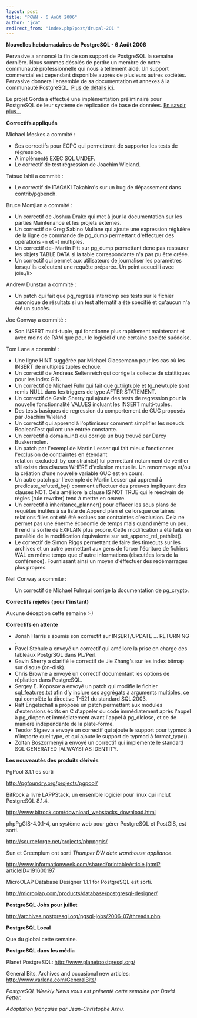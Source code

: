 ```yaml
---
layout: post
title: "PGWN - 6 Août 2006"
author: "jca"
redirect_from: "index.php?post/drupal-201 "
---
```



<p><strong>Nouvelles hebdomadaires de PostgreSQL - 6 Août 2006</strong></p>

<p>

Pervasive a annoncé la fin de son support de PostgreSQL la semaine dernière. Nous sommes désolés de perdre un membre de notre communauté professionnelle qui nous a tellement aidé. Un support commercial est cependant disponible auprès de plusieurs autres sociétés. Pervasive donnera l'ensemble de sa documentation et annexes  à la communauté PostgreSQL. <a target="_blank" href="http://www.pervasivepostgres.com/letter.asp">Plus de détails ici</a>.

</p>

<p>Le projet Gorda a effectué une implémentation préliminaire pour PostgreSQL de leur système de réplication de base de données. <a target="_blank" href="http://gorda.di.uminho.pt/community">En savoir plus...</a>

</p>

<!--more-->


<strong>Correctifs appliqués</strong>

<p>

Michael Meskes a commité&nbsp;:

</p>

<ul>

<li>Ses correctifs pour ECPG qui permettront de supporter les tests de régression.</li>

<li>A implémenté  EXEC SQL UNDEF.</li>

<li>Le correctif de test régression de Joachim Wieland.</li>

</ul>

<p>

Tatsuo Ishii a commité&nbsp;:

</p>

<ul>

<li>Le correctif de ITAGAKI Takahiro's sur un bug de dépassement dans contrib/pgbench.</li>

</ul>

<p>

Bruce Momjian a commité&nbsp;:

</p>

<ul>

<li>Un correctif de Joshua Drake qui met à jour la documentation sur les parties Maintenance et les projets externes.</li>

<li>Un correctif de Greg Sabino Mullane qui ajoute une expression régluière de la ligne de commande de pg_dump permettant d'effectuer des opérations -n et -t multiples.</li>

<li>Un correctif de- Martin Pitt sur pg_dump permettant dene pas restaurer les objets TABLE DATA si la table correspondante n'a pas pu être créée.</li>

<li>Un correctif qui permet aux utilisateurs de journaliser les paramètres lorsqu'ils exécutent une requête préparée. Un point accueilli avec joie./li&gt;

</li>

</ul>

<p>

Andrew Dunstan a commité&nbsp;:

</p>

<ul><li>Un patch qui fait que pg_regress interromp ses tests sur le fichier canonique de résultats si un test alternatif a été specifié et qu'aucun n'a été un succès.</li>

</ul>

<p>

Joe Conway a commité&nbsp;:

</p>

<ul><li>Son INSERT multi-tuple, qui fonctionne plus rapidement maintenant et avec moins de RAM que pour le logiciel d'une certaine société suédoise.</li>

</ul>

<p>

Tom Lane a commité&nbsp;:

</p>

<ul><li> Une ligne HINT suggérée par Michael Glaesemann pour les cas où les INSERT de multiples tuples échoue.</li>

<li>Un correctif de Andreas Seltenreich qui corrige la collecte de statitiques pour les index GIN.</li>

<li>Un correctif de Michael Fuhr qui fait que  g_trigtuple et tg_newtuple sont remis NULL dans les triggers de type AFTER STATEMENT.</li>

<li> Un correctif de  Gavin Sherry qui ajoute des tests de regression pour la nouvelle fonctionnalité VALUES incluant les INSERT multi-tuples.</li>

<li>Des tests basiques de regression du comportement de GUC proposés par Joachim Wieland</li>

<li>Un correctif qui apprend à l'optimiseur comment simplifier les noeuds BooleanTest qui ont une entrée constante.</li>

<li>Un correctif à  domain_in() qui corrige un bug trouvé par  Darcy Buskermolen.</li>

<li>Un patch par l'exempl de Martin Lesser qui fait mieux fonctionner l'exclusion de contraintes en étendant relation_excluded_by_constraints() lui permettant notamment de vérifier s'il existe des  clauses WHERE d'exlusion mutuelle. Un renommage et/ou la création d'une nouvelle variable GUC est en cours.

</li>

<li>Un autre patch par l'exemple de Martin Lesser qui apprend à predicate_refuted_by() comment effectuer des preuves impliquant des clauses NOT. Cela améliore la clause IS NOT TRUE qui  le réécivain de règles (rule rewriter) tend à mettre en oeuvre.</li>

<li>Un correctif à  inheritance_planner() pour effacer les sous plans de requêtes inutiles à sa liste de Append plan et ce lorsque certaines relations filles ont été été exclues par contraintes d'exclusion. Cela ne permet pas une énerme économie de temps mais quand même un peu. Il rend la sortie de EXPLAIN plus propre. Cette modification a été faite en parallèle de la modification équivalente sur set_append_rel_pathlist().</li>

<li>Le correctif de Simon Riggs permettant de faire des timeouts sur les archives et un autre permettant aux gens de forcer l'écriture de fichiers WAL en même temps que d'autre informations (discutées lors de la conférence). Fournissant ainsi un moyen d'éffectuer des redémarrages plus propres.</li>

</ul>

<p>

Neil Conway a commité&nbsp;:

</p>

<ul> Un correctif de  Michael Fuhrqui corrige la documentation de pg_crypto.</ul>

<p><strong>Correctifs rejetés (pour l'instant)</strong></p>

<p>Aucune déception cette semaine :-)</p>

<p><strong>Correctifs en attente</strong></p>

<ul>

<li>Jonah Harris s soumis son correctif sur INSERT/UPDATE ... RETURNING .</li>

<li>Pavel Stehule a envoyé un correctif qui améliore la prise en charge des tableaux PostgrSQL dans PL/Perl.</li>

<li>Gavin Sherry a clarifié le correctif de Jie Zhang's sur les index bitmap sur disque (on-disk).</li>

<li>Chris Browne a envoyé un correctif documentant les options de répliation dans PostgreSQL.</li>

<li>Sergey E. Koposov a envoyé un patch qui modifie le fichier sql_features.txt afin d'y inclure ses aggrégats à arguments multiples, ce qui complète la directive T-521 du standard SQL:2003.</li>

<li>Ralf Engelschall a proposé un patch permettant aux modules d'extensions écrits en C d'appeler du code immédiatement après l'appel à pg_dlopen et immédiatement avant l'appel à pg_dlclose, et ce de manière indépendante de la plate-forme.</li>

<li>Teodor Sigaev a envoyé un correctif qui ajoute le support pour typmod à n'importe quel type, et qui ajoute le support de typmod à format_type(). </li>

<li>Zoltan Boszormenyi a envoyé un correctif qui implemente le standard SQL GENERATED [ALWAYS] AS IDENTITY.</li>

</ul>

<p><strong>Les nouveautés des produits dérivés</strong></p>

<p>PgPool 3.1.1 es sorti

<a target="_blank" href="http://pgfoundry.org/projects/pgpool/">http://pgfoundry.org/projects/pgpool/</a></p>

<p>BitRock a livré LAPPStack, un ensemble logiciel pour linux qui inclut PostgreSQL 8.1.4.

<a target="_blank" href="http://www.bitrock.com/download_webstacks_download.html">http://www.bitrock.com/download_webstacks_download.html</a>

</p>

<p>phpPgGIS-4.0.1-4, un système web pour gérer  PostgreSQL et PostGIS, est sorti.

<a target="_blank" href="http://sourceforge.net/projects/phppggis/">http://sourceforge.net/projects/phppggis/</a></p>

<p>

Sun et Greenplum ont sorti <em>Thumper DW date warehouse appliance</em>.

<a target="_blank" href="http://www.informationweek.com/shared/printableArticle.jhtml?articleID=191600197">http://www.informationweek.com/shared/printableArticle.jhtml?articleID=191600197</a></p>

<p>MicroOLAP Database Designer 1.1.1 for PostgreSQL est sorti.

<a target="_blank" href="http://microolap.com/products/database/postgresql-designer/">http://microolap.com/products/database/postgresql-designer/</a>

</p>

<p><strong>PostgreSQL Jobs pour juillet</strong></p>

<p>

<a target="_blank" href="http://archives.postgresql.org/pgsql-jobs/2006-07/threads.php">http://archives.postgresql.org/pgsql-jobs/2006-07/threads.php</a>

</p>

<p><strong>PostgreSQL Local</strong></p>

<p>

Que du global cette semaine.

</p>

<p><strong>PostgreSQL dans les média</strong></p>

<p>

Planet PostgreSQL:  <a target="_blank" href="http://www.planetpostgresql.org/">http://www.planetpostgresql.org/</a>

</p>

<p>

General Bits, Archives and occasional new articles:  <a target="_blank" href="http://www.varlena.com/GeneralBits/">http://www.varlena.com/GeneralBits/</a>

</p>

<p>

<em>PostgreSQL Weekly News vous est présenté cette semaine par David Fetter.

Adaptation française par Jean-Christophe Arnu.</em>

</p>